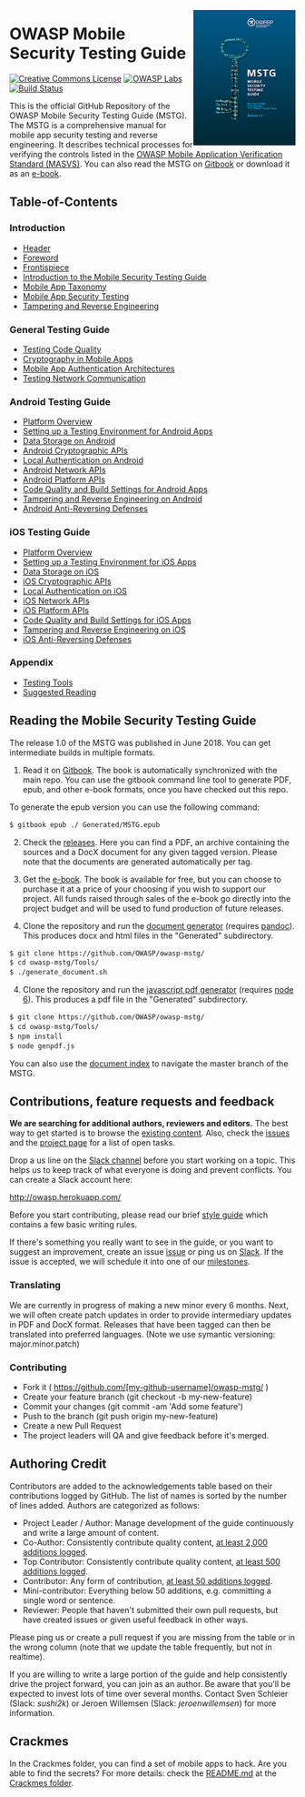 <a href="https://leanpub.com/mobile-security-testing-guide"><img width=180px align="right" style="float: right;" src="Document/Images/mstg-cover-release-small.jpg"></a>


# OWASP Mobile Security Testing Guide
[![Creative Commons License](https://i.creativecommons.org/l/by-sa/3.0/88x31.png)](http://creativecommons.org/licenses/by-sa/3.0/ "CC-by-SA 3")
[![OWASP Labs](https://img.shields.io/badge/owasp-incubator%20project-f7b73c.svg)](https://www.owasp.org/index.php/Category:OWASP_Project#tab=Project_Inventory)
[![Build Status](https://travis-ci.com/OWASP/owasp-mstg.svg?branch=master)](https://travis-ci.com/OWASP/owasp-mstg)


This is the official GitHub Repository of the OWASP Mobile Security Testing Guide (MSTG). The MSTG is a comprehensive manual for mobile app security testing and reverse engineering. It describes technical processes for verifying the controls listed in the [OWASP Mobile Application Verification Standard (MASVS)](https://github.com/OWASP/owasp-masvs "the MASVS"). You can also read the MSTG on [Gitbook](https://sushi2k.gitbooks.io/the-owasp-mobile-security-testing-guide/content/ "MSTG @ Gitbook") or download it as an [e-book](https://leanpub.com/mobile-security-testing-guide-preview "MSTG as an e-book").

## Table-of-Contents

### Introduction

- [Header](Document/0x00-Header.md)
- [Foreword](Document/Foreword.md)
- [Frontispiece](Document/0x02-Frontispiece.md)
- [Introduction to the Mobile Security Testing Guide](Document/0x03-Overview.md)
- [Mobile App Taxonomy](Document/0x04a-Mobile-App-Taxonomy.md)
- [Mobile App Security Testing](Document/0x04b-Mobile-App-Security-Testing.md)
- [Tampering and Reverse Engineering](Document/0x04c-Tampering-and-Reverse-Engineering.md)

### General Testing Guide

- [Testing Code Quality](Document/0x04h-Testing-Code-Quality.md)
- [Cryptography in Mobile Apps](Document/0x04g-Testing-Cryptography.md)
- [Mobile App Authentication Architectures](Document/0x04e-Testing-Authentication-and-Session-Management.md)
- [Testing Network Communication](Document/0x04f-Testing-Network-Communication.md)

### Android Testing Guide

- [Platform Overview](Document/0x05a-Platform-Overview.md)
- [Setting up a Testing Environment for Android Apps](Document/0x05b-Basic-Security_Testing.md)
- [Data Storage on Android](Document/0x05d-Testing-Data-Storage.md)
- [Android Cryptographic APIs](Document/0x05e-Testing-Cryptography.md)
- [Local Authentication on Android](Document/0x05f-Testing-Local-Authentication.md)
- [Android Network APIs](Document/0x05g-Testing-Network-Communication.md)
- [Android Platform APIs](Document/0x05h-Testing-Platform-Interaction.md)
- [Code Quality and Build Settings for Android Apps](Document/0x05i-Testing-Code-Quality-and-Build-Settings.md)
- [Tampering and Reverse Engineering on Android](Document/0x05c-Reverse-Engineering-and-Tampering.md)
- [Android Anti-Reversing Defenses](Document/0x05j-Testing-Resiliency-Against-Reverse-Engineering.md)

### iOS Testing Guide

- [Platform Overview](Document/0x06a-Platform-Overview.md)
- [Setting up a Testing Environment for iOS Apps](Document/0x06b-Basic-Security-Testing.md)
- [Data Storage on iOS](Document/0x06d-Testing-Data-Storage.md)
- [iOS Cryptographic APIs](Document/0x06e-Testing-Cryptography.md)
- [Local Authentication on iOS](Document/0x06f-Testing-Local-Authentication.md)
- [iOS Network APIs](Document/0x06g-Testing-Network-Communication.md)
- [iOS Platform APIs](Document/0x06h-Testing-Platform-Interaction.md)
- [Code Quality and Build Settings for iOS Apps](Document/0x06i-Testing-Code-Quality-and-Build-Settings.md)
- [Tampering and Reverse Engineering on iOS](Document/0x06c-Reverse-Engineering-and-Tampering.md)
- [iOS Anti-Reversing Defenses](Document/0x06j-Testing-Resiliency-Against-Reverse-Engineering.md)

### Appendix

- [Testing Tools](Document/0x08-Testing-Tools.md)
- [Suggested Reading](Document/0x09-Suggested-Reading.md)

## Reading the Mobile Security Testing Guide

The release 1.0 of the MSTG was published in June 2018. You can get intermediate builds in multiple formats.

1. Read it on [Gitbook](https://mobile-security.gitbook.io/mobile-security-testing-guide/ "Gitbook"). The book is automatically synchronized with the main repo. You can use the gitbook command line tool to generate PDF, epub, and other e-book formats, once you have checked out this repo.

To generate the epub version you can use the following command:

```bash
$ gitbook epub ./ Generated/MSTG.epub
```

2. Check the [releases](https://github.com/OWASP/owasp-mstg/releases "Our releases"). Here you can find a PDF, an archive containing the sources and a DocX document for any given tagged version. Please note that the documents are generated automatically per tag.

3. Get the [e-book](https://leanpub.com/mobile-security-testing-guide-preview "MSTG as an e-book"). The book is available for free, but you can choose to purchase it at a price of your choosing if you wish to support our project. All funds raised through sales of the e-book go directly into the project budget and will be used to fund production of future releases.


3. Clone the repository and run the [document generator](https://github.com/OWASP/owasp-mstg/blob/master/Tools/generate_document.sh "The document generator") (requires [pandoc](http://pandoc.org "Pandoc")). This produces docx and html files in the "Generated" subdirectory.

```bash
$ git clone https://github.com/OWASP/owasp-mstg/
$ cd owasp-mstg/Tools/
$ ./generate_document.sh
```

4. Clone the repository and run the [javascript pdf generator](https://github.com/OWASP/owasp-mstg/blob/master/Tools/genpdf.js "javascript docgenerator") (requires [node 6](http://nodejs.org "Node 6")). This produces a pdf file in the "Generated" subdirectory.

```bash
$ git clone https://github.com/OWASP/owasp-mstg/
$ cd owasp-mstg/Tools/
$ npm install
$ node genpdf.js
```

You can also use the [document index](https://rawgit.com/OWASP/owasp-mstg/master/Generated/OWASP-MSTG-Table-of-Contents.html "TOC") to navigate the master branch of the MSTG.

## Contributions, feature requests and feedback

**We are searching for additional authors, reviewers and editors.** The best way to get started is to browse the [existing content](https://mobile-security.gitbook.io/mobile-security-testing-guide/ "existing content"). Also, check the [issues](https://github.com/OWASP/owasp-mstg/issues "our issues section") and the [project page](https://github.com/OWASP/owasp-mstg/projects/2 "The MSTG Project") for a list of open tasks.

Drop a us line on the [Slack channel](https://owasp.slack.com/messages/project-mobile_omtg/details/ "Come to Slack!") before you start working on a topic. This helps us to keep track of what everyone is doing and prevent conflicts. You can create a Slack account here:

http://owasp.herokuapp.com/

Before you start contributing, please read our brief [style guide](https://github.com/OWASP/owasp-mstg/blob/master/style_guide.md "Style Guide") which contains a few basic writing rules.

If there's something you really want to see in the guide, or you want to suggest an improvement, create an issue [issue](https://github.com/OWASP/owasp-mstg/issues "Issue") or ping us on [Slack](https://owasp.slack.com/messages/project-mobile_omtg/details/ "Come to our Slack!").
If the issue is accepted, we will schedule it into one of our [milestones](https://github.com/OWASP/owasp-mstg/milestones "Milestones").

### Translating
We are currently in progress of making a new minor every 6 months. Next, we will often create patch updates in order to provide intermediary updates in PDF and DocX format. Releases that have been tagged can then be translated into preferred languages.
(Note we use symantic versioning: major.minor.patch)


### Contributing

- Fork it ( https://github.com/[my-github-username]/owasp-mstg/ )
- Create your feature branch (git checkout -b my-new-feature)
- Commit your changes (git commit -am 'Add some feature')
- Push to the branch (git push origin my-new-feature)
- Create a new Pull Request
- The project leaders will QA and give feedback before it's merged.

## Authoring Credit

Contributors are added to the acknowledgements table based on their contributions logged by GitHub. The list of names is sorted by the number of lines added. Authors are categorized as follows:

- Project Leader / Author: Manage development of the guide continuously and write a large amount of content.
- Co-Author: Consistently contribute quality content, [at least 2,000 additions logged](https://github.com/OWASP/owasp-mstg/graphs/contributors "Co-author").
- Top Contributor: Consistently contribute quality content, [at least 500 additions logged](https://github.com/OWASP/owasp-mstg/graphs/contributors "Top Contributor").
- Contributor: Any form of contribution, [at least 50 additions logged](https://github.com/OWASP/owasp-mstg/graphs/contributors "Contributor").
- Mini-contributor: Everything below 50 additions, e.g. committing a single word or sentence.
- Reviewer: People that haven't submitted their own pull requests, but have created issues or given useful feedback in other ways.

Please ping us or create a pull request if you are missing from the table or in the wrong column (note that we update the table frequently, but not in realtime).

If you are willing to write a large portion of the guide and help consistently drive the project forward, you can join as an author. Be aware that you'll be expected to invest lots of time over several months. Contact Sven Schleier (Slack: *sushi2k*) or Jeroen Willemsen (Slack: *jeroenwillemsen*) for more information.

## Crackmes
In the Crackmes folder, you can find a set of mobile apps to hack. Are you able to find the secrets? For more details: check the [README.md](https://github.com/OWASP/owasp-mstg/blob/master/Crackmes/README.md "Crackmes readme") at the [Crackmes folder](https://github.com/OWASP/owasp-mstg/blob/master/Crackmes "Crackmes folder").
